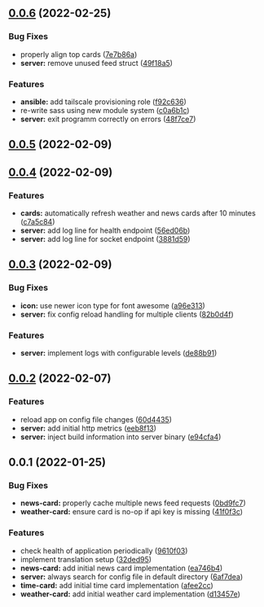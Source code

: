 ## [0.0.6](https://github.com/pascaliske/magicmirror/compare/v0.0.5...v0.0.6) (2022-02-25)


### Bug Fixes

* properly align top cards ([7e7b86a](https://github.com/pascaliske/magicmirror/commit/7e7b86ae046d15da19252026e21bbf6b328dfa31))
* **server:** remove unused feed struct ([49f18a5](https://github.com/pascaliske/magicmirror/commit/49f18a527d24068d0ddb0e332f05e4f7d49b700d))


### Features

* **ansible:** add tailscale provisioning role ([f92c636](https://github.com/pascaliske/magicmirror/commit/f92c6367c6b0175c126ed52ac8f429ab6a3bdaeb))
* re-write sass using new module system ([c0a6b1c](https://github.com/pascaliske/magicmirror/commit/c0a6b1c03e4097ae0294b1b6c7979fd29179e375))
* **server:** exit  programm correctly on errors ([48f7ce7](https://github.com/pascaliske/magicmirror/commit/48f7ce71db4c2e3174aafc0c7dff1057fb933ae6))



## [0.0.5](https://github.com/pascaliske/magicmirror/compare/v0.0.4...v0.0.5) (2022-02-09)



## [0.0.4](https://github.com/pascaliske/magicmirror/compare/v0.0.3...v0.0.4) (2022-02-09)


### Features

* **cards:** automatically refresh weather and news cards after 10 minutes ([c7a5c84](https://github.com/pascaliske/magicmirror/commit/c7a5c84bbd6819406402dd603e7f2cdf49036b82))
* **server:** add log line for health endpoint ([56ed06b](https://github.com/pascaliske/magicmirror/commit/56ed06b803328b17cee9dead33e9e598302e6b11))
* **server:** add log line for socket endpoint ([3881d59](https://github.com/pascaliske/magicmirror/commit/3881d590877b426816b3fb310b218a6176d368a4))



## [0.0.3](https://github.com/pascaliske/magicmirror/compare/v0.0.2...v0.0.3) (2022-02-09)


### Bug Fixes

* **icon:** use newer icon type for font awesome ([a96e313](https://github.com/pascaliske/magicmirror/commit/a96e31339ca482358d339a02cce1fd37a3e58fe4))
* **server:** fix config reload handling for multiple clients ([82b0d4f](https://github.com/pascaliske/magicmirror/commit/82b0d4f3c6a14d6f6a84218f256304edcadf2625))


### Features

* **server:** implement logs with configurable levels ([de88b91](https://github.com/pascaliske/magicmirror/commit/de88b91ad55af517031300d6e3e70c01b3caea30))



## [0.0.2](https://github.com/pascaliske/magicmirror/compare/v0.0.1...v0.0.2) (2022-02-07)


### Features

* reload app on config file changes ([60d4435](https://github.com/pascaliske/magicmirror/commit/60d4435433881d9a1adfa5120d959df383256410))
* **server:** add initial http metrics ([eeb8f13](https://github.com/pascaliske/magicmirror/commit/eeb8f13be721975d483a1c2c1d7d44146685d2a1))
* **server:** inject build information into server binary ([e94cfa4](https://github.com/pascaliske/magicmirror/commit/e94cfa40a410570fa9b32e66cadbc794d390013c))



## 0.0.1 (2022-01-25)


### Bug Fixes

* **news-card:** properly cache multiple news feed requests ([0bd9fc7](https://github.com/pascaliske/magicmirror/commit/0bd9fc7f4045234b2d0230dd6326d83a53e6e7cf))
* **weather-card:** ensure card is no-op if api key is missing ([41f0f3c](https://github.com/pascaliske/magicmirror/commit/41f0f3c8f155cd0ef249e4e8e8026f45b5f570c6))


### Features

* check health of application periodically ([9610f03](https://github.com/pascaliske/magicmirror/commit/9610f03159f2a2fe5d426cad630634707241c017))
* implement translation setup ([32ded95](https://github.com/pascaliske/magicmirror/commit/32ded95e5a01c2d5a51cf7ed39ba52f8b6b76959))
* **news-card:** add initial news card implementation ([ea746b4](https://github.com/pascaliske/magicmirror/commit/ea746b4c47fbbee2bb50eec093fe00880f9a53ca))
* **server:** always search for config file in default directory ([6af7dea](https://github.com/pascaliske/magicmirror/commit/6af7dea4416893d9688d746435de37fc26f9fb4a))
* **time-card:** add initial time card implementation ([afee2cc](https://github.com/pascaliske/magicmirror/commit/afee2cc882a1b4100e194b54075ed781074dc9e4))
* **weather-card:** add initial weather card implementation ([d13457e](https://github.com/pascaliske/magicmirror/commit/d13457e718729768efc24a9124ea908c3430b925))




